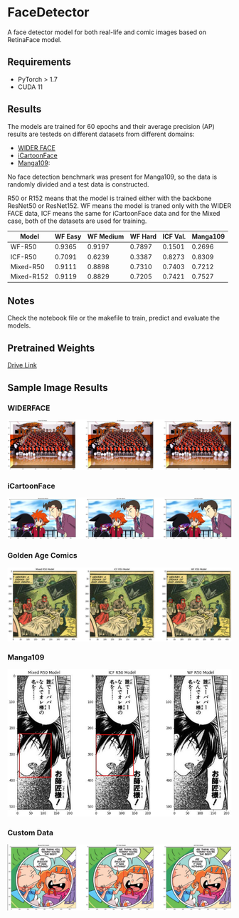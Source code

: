 # FaceDetector

A face detector model for both real-life and comic images based on RetinaFace model.

## Requirements

- PyTorch > 1.7
- CUDA 11

## Results

The models are trained for 60 epochs and their average precision (AP) results are testeds on different datasets from different domains:

- [WIDER FACE](http://shuoyang1213.me/WIDERFACE/)
- [iCartoonFace](https://github.com/luxiangju-PersonAI/iCartoonFace)
- [Manga109](http://www.manga109.org/en/): 

No face detection benchmark was present for Manga109, so the data is randomly divided and a test data is constructed.

R50 or R152 means that the model is trained either with the backbone ResNet50 or ResNet152. WF means the model is traned only with the WIDER FACE data, ICF means the same for iCartoonFace data and for the Mixed case, both of the datasets are used for training.

Model       | WF Easy | WF Medium | WF Hard | ICF Val. | Manga109 |
---         | ---     | ---       | ---     |---       |---       |
WF-R50      | 0.9365  | 0.9197    | 0.7897  | 0.1501   | 0.2696   | 
ICF-R50     | 0.7091  | 0.6239    | 0.3387  | 0.8273   | 0.8309   | 
Mixed-R50   | 0.9111  | 0.8898    | 0.7310  | 0.7403   | 0.7212   |
Mixed-R152  | 0.9119  | 0.8829    | 0.7205  | 0.7421   | 0.7527   |

## Notes

Check the notebook file or the makefile to train, predict and evaluate the models.

## Pretrained Weights

[Drive Link](https://drive.google.com/drive/folders/11Kxzz4EnorI6uA6HK9x-UH_5BrQyXlBW?usp=sharing)

## Sample Image Results

### WIDERFACE

![wf_1](./data/readme_imgs/wf_1.JPG)

### iCartoonFace

![icf_1](./data/readme_imgs/icf_1.JPG)

### Golden Age Comics

![golden_1](./data/readme_imgs/golden_1.JPG)

### Manga109

![m109_1](./data/readme_imgs/manga109_1.JPG)

### Custom Data

![custom_1](./data/readme_imgs/custom_1.JPG)

